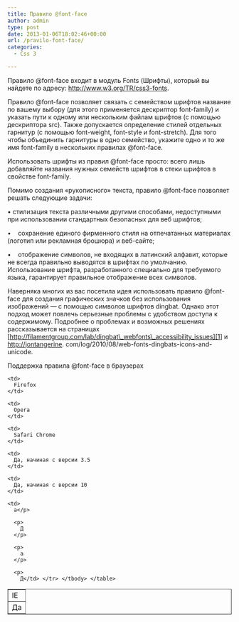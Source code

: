 ```yaml
---
title: Правило @font-face
author: admin
type: post
date: 2013-01-06T18:02:46+00:00
url: /pravilo-font-face/
categories:
  - Css 3

---
```

Правило @font-face входит в модуль Fonts (Шрифты), который вы найдете по адресу: http://www.w3.org/TR/css3-fonts.

Правило @font-face позволяет связать с семейством шрифтов название по вашему выбору (для этого применяется дескриптор font-family) и указать пути к одному или нескольким файлам шрифтов (с помощью дескриптора src). Также допускается определение стилей отдельных гарнитур (с помощью font-weight, font-style и font-stretch). Для того чтобы объединить гарнитуры в одно семейство, укажите одно и то же имя font-family в нескольких правилах @font-face.

Использовать шрифты из правил @font-face просто: всего лишь добавляйте названия нужных семейств шрифтов в стеки шрифтов в свойстве font-family.

Помимо создания «рукописного» текста, правило @font-face позволяет решать следующие задачи:

• стилизация текста различными другими способами, недоступными при использовании стандартных безопасных для веб шрифтов;

•    сохранение единого фирменного стиля на отпечатанных материалах (логотип или рекламная брошюра) и веб-сайте;

•    отображение символов, не входящих в латинский алфавит, которые не всегда правильно выводятся в шрифтах по умолчанию. Использование шрифта, разработанного специально для требуемого языка, гарантирует правильное отображение всех символов.

Наверняка многих из вас посетила идея использовать правило @font-face для создания графических значков без использования изображений — с помощью символов шрифтов dingbat. Однако этот подход может повлечь серьезные проблемы с удобством доступа к содержимому. Подробнее о проблемах и возможных решениях рассказывается на страницах [http://filamentgroup.com/lab/dingbat\_webfonts\_accessibility_issues][1] и <http://jontangerine>. com/log/2010/08/web-fonts-dingbats-icons-and-unicode.

Поддержка правила @font-face в браузерах

<table border="1">
  <tr>
    <td>
      IE
    </td>
    
    <td>
      Firefox
    </td>
    
    <td>
      Opera
    </td>
    
    <td>
      Safari Chrome
    </td>
  </tr>
  
  <tr>
    <td>
      Да
    </td>
    
    <td>
      Да, начиная с версии 3.5
    </td>
    
    <td>
      Да, начиная с версии 10
    </td>
    
    <td>
      а</p> 
      
      <p>
        Д
      </p>
      
      <p>
        а
      </p>
      
      <p>
        Д</td> </tr> </tbody> </table>

 [1]: http://filamentgroup.com/lab/dingbat_webfonts_accessibility_issues